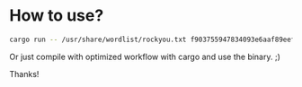 # How to use?

```bash
cargo run -- /usr/share/wordlist/rockyou.txt f903755947834093e6aaf89eef9c2a921a37477e
```

Or just compile with optimized workflow with cargo and use the binary. ;)

Thanks!
